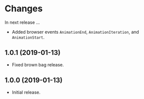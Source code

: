 # Changes

In next release ...

- Added browser events `AnimationEnd`, `AnimationIteration`, and
  `AnimationStart`.

1.0.1 (2019-01-13)
------------------

- Fixed brown bag release.


1.0.0 (2019-01-13)
------------------

- Initial release.
